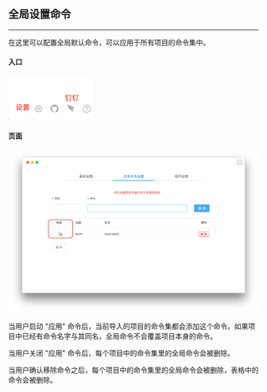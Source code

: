 ## 全局设置命令

---

在这里可以配置全局默认命令，可以应用于所有项目的命令集中。

#### 入口

<img src="sc_setting_0.png" width="180">


#### 页面

<img src="sc_command_1.png" width="800">

当用户启动 "应用" 命令后，当前导入的项目的命令集都会添加这个命令。如果项目中已经有命令名字与其同名，全局命令不会覆盖项目本身的命令。

当用户关闭 "应用" 命令后，每个项目中的命令集里的全局命令会被删除。

当用户确认移除命令之后，每个项目中的命令集里的全局命令会被删除，表格中的命令会被删除。

